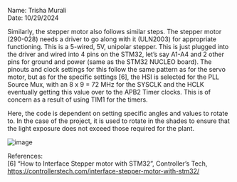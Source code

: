 Name: Trisha Murali <br/> 
Date: 10/29/2024 

Similarly, the stepper motor also follows similar steps. The stepper motor (290-028) needs a driver to go along with it (ULN2003) for appropriate functioning. This is a 5-wired, 5V, unipolar stepper. This is just plugged into the driver and wired into 4 pins on the STM32, let’s say A1-A4 and 2 other pins for ground and power (same as the STM32 NUCLEO board). The pinouts and clock settings for this follow the same pattern as for the servo motor, but as for the specific settings [6], the HSI is selected for the PLL Source Mux, with an 8 x 9 = 72 MHz for the SYSCLK and the HCLK eventually getting this value over to the APB2 Timer clocks. This is of concern as a result of using TIM1 for the timers. 

Here, the code is dependent on setting specific angles and values to rotate to. In the case of the project, it is used to rotate in the shades to ensure that the light exposure does not exceed those required for the plant. 

![image](https://github.com/user-attachments/assets/8a9dc809-66f3-45a4-bd02-8d3c3cd5eae1)

References: <br/>
[6] “How to Interface Stepper motor with STM32”, Controller’s Tech, https://controllerstech.com/interface-stepper-motor-with-stm32/
